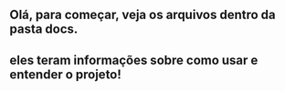 ## Olá, para começar, veja os arquivos dentro da pasta docs.
## eles teram informações sobre como usar e entender o projeto!
